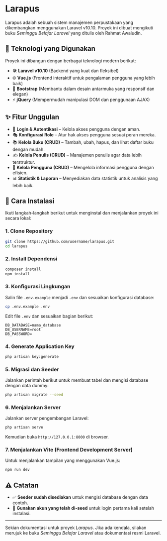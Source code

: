 # Larapus

Larapus adalah sebuah sistem manajemen perpustakaan yang dikembangkan menggunakan Laravel v10.10. Proyek ini dibuat mengikuti buku *Seminggu Belajar Laravel* yang ditulis oleh Rahmat Awaludin.

## 🚀 Teknologi yang Digunakan

Proyek ini dibangun dengan berbagai teknologi modern berikut:
- 🛠️ **Laravel v10.10** (Backend yang kuat dan fleksibel)
- 🌐 **Vue.js** (Frontend interaktif untuk pengalaman pengguna yang lebih baik)
- 🎨 **Bootstrap** (Membantu dalam desain antarmuka yang responsif dan elegan)
- ⚡ **jQuery** (Mempermudah manipulasi DOM dan penggunaan AJAX)

## ✨ Fitur Unggulan

- 🔐 **Login & Autentikasi** – Kelola akses pengguna dengan aman.
- 🎭 **Konfigurasi Role** – Atur hak akses pengguna sesuai peran mereka.
- 📚 **Kelola Buku (CRUD)** – Tambah, ubah, hapus, dan lihat daftar buku dengan mudah.
- ✍️ **Kelola Penulis (CRUD)** – Manajemen penulis agar data lebih terstruktur.
- 👥 **Kelola Pengguna (CRUD)** – Mengelola informasi pengguna dengan efisien.
- 📊 **Statistik & Laporan** – Menyediakan data statistik untuk analisis yang lebih baik.

## 🔧 Cara Instalasi

Ikuti langkah-langkah berikut untuk menginstal dan menjalankan proyek ini secara lokal:

### 1. Clone Repository
```sh
git clone https://github.com/username/larapus.git
cd larapus
```

### 2. Install Dependensi
```sh
composer install
npm install
```

### 3. Konfigurasi Lingkungan
Salin file `.env.example` menjadi `.env` dan sesuaikan konfigurasi database:
```sh
cp .env.example .env
```
Edit file `.env` dan sesuaikan bagian berikut:
```env
DB_DATABASE=nama_database
DB_USERNAME=root
DB_PASSWORD=
```

### 4. Generate Application Key
```sh
php artisan key:generate
```

### 5. Migrasi dan Seeder
Jalankan perintah berikut untuk membuat tabel dan mengisi database dengan data dummy:
```sh
php artisan migrate --seed
```

### 6. Menjalankan Server
Jalankan server pengembangan Laravel:
```sh
php artisan serve
```
Kemudian buka `http://127.0.0.1:8000` di browser.

### 7. Menjalankan Vite (Frontend Development Server)
Untuk menjalankan tampilan yang menggunakan Vue.js:
```sh
npm run dev
```

## ⚠️ Catatan
- ✅ **Seeder sudah disediakan** untuk mengisi database dengan data contoh.
- 🔑 **Gunakan akun yang telah di-seed** untuk login pertama kali setelah instalasi.

---

Sekian dokumentasi untuk proyek *Larapus*. Jika ada kendala, silakan merujuk ke buku *Seminggu Belajar Laravel* atau dokumentasi resmi Laravel.

